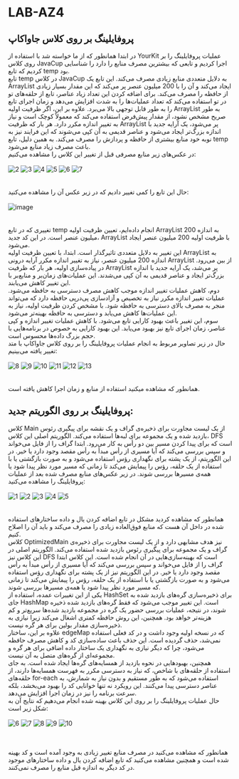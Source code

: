 # LAB-AZ4

## پروفایلینگ بر روی کلاس جاواکاپ

در ابتدا همانطور که از ما خواسته شد با استفاده از YourKit عملیات پروفایلینگ را بر روی کلاس JavaCup اجرا کردیم و تابعی که بیشترین مصرف منابع را دارد را شناسایی کردیم که تابع temp بود. <br>
تابع temp در کلاس JavaCup به دلایل متعددی منابع زیادی مصرف می‌کند. این تابع یک ArrayList ایجاد می‌کند و آن را با 200 میلیون عنصر پر می‌کند که این مقدار بسیار زیادی از حافظه را مصرف می‌کند. برای اضافه کردن این تعداد زیاد عناصر، تابع از حلقه‌های تو در تو استفاده می‌کند که تعداد عملیات‌ها را به شدت افزایش می‌دهد و زمان اجرای تابع را به طور قابل توجهی بالا می‌برد. علاوه بر این، اگر ظرفیت اولیه ArrayList به طور صریح مشخص نشود، از مقدار پیش‌فرض استفاده می‌کند که معمولاً کوچک است و نیاز به تغییر اندازه مکرر دارد. هر بار که ظرفیت ArrayList پر می‌شود، یک آرایه جدید با اندازه بزرگ‌تر ایجاد می‌شود و عناصر قدیمی به آن کپی می‌شوند که این فرایند نیز به نوبه خود منابع بیشتری از حافظه و پردازش را مصرف می‌کند. به همین دلیل، تابع temp باعث مصرف زیاد منابع می‌شود. <br>
در عکس‌های زیر منابع مصرفی قبل از تغییر این کلاس را مشاهده می‌کنیم: <br> <br>
![2](https://github.com/user-attachments/assets/0d7555c6-6149-4bfe-b82c-f09e048dc4be)
![3](https://github.com/user-attachments/assets/e16779ab-6582-4bb6-922e-967959d2f57a)
![4](https://github.com/user-attachments/assets/5b80ffa4-4058-4fe7-b961-7e004f12acba)
![5](https://github.com/user-attachments/assets/25c22138-2ac2-41b4-823e-0295bcdb7809)
![6](https://github.com/user-attachments/assets/cfbc5358-8a40-4ac3-a245-3f856ebc3aeb)
![7](https://github.com/user-attachments/assets/8f7d3e7b-d723-4054-8f8e-7b69144df58a)
<br> <br> <br>
حال این تابع را کمی تغییر دادیم که در زیر عکس آن را مشاهده می‌کنید: <br> <Br>
![image](https://github.com/user-attachments/assets/321ad441-44cf-41b5-8a0f-936266a0f04e)
<br> <br> <br>
تغییری که در تابع temp انجام داده‌ایم، تعیین ظرفیت اولیه ArrayList به اندازه 200 میلیون عنصر است. در این کد جدید، ArrayList با ظرفیت اولیه 200 میلیون عنصر ایجاد می‌شود. <br>
این تغییر به دلایل متعددی تاثیرگذار است. ابتدا، با تعیین ظرفیت اولیه ArrayList به اندازه 200 میلیون عنصر، نیاز به تغییر اندازه مکرر آرایه درونی ArrayList از بین می‌رود. در پیاده‌سازی اولیه، هر بار که ظرفیت ArrayList پر می‌شد، یک آرایه جدید با اندازه بزرگ‌تر ایجاد و عناصر قدیمی به آن کپی می‌شدند. این عملیات‌های زمان‌بر و منابع‌بر با این تغییر کاهش می‌یابند. <br>
دوم، کاهش عملیات تغییر اندازه موجب کاهش مصرف دسترسی به حافظه می‌شود. عملیات تغییر اندازه مکرر نیاز به تخصیص و آزادسازی پی‌در‌پی حافظه دارد که می‌تواند منجر به مصرف بالای دسترسی به حافظه شود. با مشخص کردن ظرفیت اولیه، نیاز به این عملیات‌ها کاهش می‌یابد و دسترسی به حافظه بهینه‌تر می‌شود. <br>
سوم، این تغییر باعث بهبود کارایی تابع می‌شود. با کاهش عملیات تغییر اندازه و کپی عناصر، زمان اجرای تابع نیز بهبود می‌یابد. این بهبود کارایی به خصوص در برنامه‌هایی با حجم بزرگ داده‌ها محسوس است. <br>
حال در زیر تصاویر مربوط به انجام عملیات پروفایلینگ را بر روی کلاس جاواکاپ با متد تغییر یافته می‌بینیم: <br> <br>
![8](https://github.com/user-attachments/assets/f03808c6-20aa-4f4e-b11e-298cede6adde)
![9](https://github.com/user-attachments/assets/bea97d64-49b8-402f-984a-2be0134c89fc)
![10](https://github.com/user-attachments/assets/9d18764d-64f0-44ae-b865-7f134cad4a6c)
![11](https://github.com/user-attachments/assets/76cba41a-d0f9-4510-8497-e4e4156248e5)
![12](https://github.com/user-attachments/assets/4de6cd59-4f54-48da-a19b-7fa21b6579bd)
![13](https://github.com/user-attachments/assets/de82c5fb-f4e2-4de9-85f6-900df116f63c)
<br> <br> <br>
همانطور که مشاهده میکنید استفاده از منابع و زمان اجرا کاهش یافته است. <br>

## پروفایلینگ بر روی الگوریتم جدید:

کلاس Main از یک لیست مجاورت برای ذخیره‌ی گراف و یک نقشه برای پیگیری رئوس بازدید شده و یک مجموعه برای لبه‌ها استفاده می‌کند. الگوریتم اصلی این کلاس، DFS است که برای پیدا کردن مسیر بین دو رأس به کار می‌رود. ابتدا گراف را از فایل می‌خواند و سپس بررسی می‌کند که آیا مسیری از رأس مبدأ به رأس مقصد وجود دارد یا خیر. در این الگوریتم، از یک پشته برای نگهداری رؤس استفاده می‌شود و به صورت بازگشتی یا با استفاده از یک حلقه، رؤس را پیمایش می‌کند تا زمانی که مسیر مورد نظر پیدا شود یا همه‌ی مسیرها بررسی شوند. در زیر عکس‌های منابع مصرف شده بعد از عملیات پروفایلینگ را مشاهده می‌کنید: <br> <br>
![1](https://github.com/user-attachments/assets/19cc7d4f-851f-4581-85d7-341c4d1a82b2)
![2](https://github.com/user-attachments/assets/a48242dc-db5c-4209-a35d-9f1bc51d5bcb)
![3](https://github.com/user-attachments/assets/2427aa6c-86c3-4c5f-aac2-be7f630ef6fe)
![4](https://github.com/user-attachments/assets/9e2bc298-9ef9-400b-9117-262f0ea493bb)
![5](https://github.com/user-attachments/assets/cc87c809-f8d7-4824-9fbf-82b4702c182f)
<br> <br> <br>
همانطور که مشاهده کردید مشکل در تابع اضافه کردن یال و داده ساختارهای استفاده شده در داخل آن هست که منابع فوق‌العاده زیادی را مصرف می‌کند و باید آن را اصلاح کنیم. <br>
کلاس OptimizedMain نیز هدف مشابهی دارد و از یک لیست مجاورت برای ذخیره‌ی گراف و یک مجموعه برای پیگیری رئوس بازدید شده استفاده می‌کند. الگوریتم اصلی در این کلاس نیز DFS است که بهینه‌سازی‌هایی در آن انجام شده است. این کلاس ابتدا گراف را از فایل می‌خواند و سپس بررسی می‌کند که آیا مسیری از رأس مبدأ به رأس مقصد وجود دارد یا خیر. در این الگوریتم نیز از یک پشته برای نگهداری رؤس استفاده می‌شود و به صورت بازگشتی یا با استفاده از یک حلقه، رؤس را پیمایش می‌کند تا زمانی که مسیر مورد نظر پیدا شود یا همه‌ی مسیرها بررسی شوند. <br>
یکی از این تغییرات عمده، استفاده از HashSet برای ذخیره‌سازی گره‌های بازدید شده به جای HashMap است. این تغییر موجب می‌شود که فقط گره‌های بازدید شده ذخیره شوند، در نتیجه، عملیات بررسی حضور یک گره در مجموعه بازدید شده‌ها سریع‌تر و کم هزینه‌تر خواهد بود. همچنین، این روش حافظه کمتری اشغال می‌کند زیرا نیازی به ذخیره‌سازی مقدار بولین برای هر گره نیست. <br>
علاوه بر این، ساختار edgeMap که در نسخه اولیه وجود داشت و در کد فعلی استفاده نمی‌شد، حذف گردیده است. این حذف باعث ساده‌سازی کد و کاهش مصرف حافظه می‌شود، چرا که دیگر نیازی به نگهداری یک ساختار داده اضافی برای هر گره و مجموعه‌ای از گره‌های متصل به آن نیست. <br>
همچنین، بهبودهایی در نحوه بازدید از همسایه‌های گره‌ها ایجاد شده است. به جای استفاده از حلقه‌های با شاخص، که نیاز به دسترسی مکرر به فهرست همسایه‌ها دارند، از حلقه‌های for-each استفاده می‌شود که به طور مستقیم و بدون نیاز به شمارش، به عناصر دسترسی پیدا می‌کنند. این رویکرد نه تنها خوانایی کد را بهبود می‌بخشد، بلکه سرعت برنامه را نیز در زمان اجرا افزایش می‌دهد. <br>
حال عملیات پروفایلینگ را بر روی این کلاس بهینه شده انجام می‌دهیم که نتایج آن به شکل زیر است: <br> <br>
![6](https://github.com/user-attachments/assets/7b584aff-8e0f-4ef0-9d98-dfc6faf9208f)
![7](https://github.com/user-attachments/assets/ed6ea418-a02f-442c-ba15-6007d830222f)
![8](https://github.com/user-attachments/assets/f16b04a8-5120-4338-972e-3cc35f18147d)
![9](https://github.com/user-attachments/assets/0fcce121-189d-45d8-8ea8-648f4a036141)
![10](https://github.com/user-attachments/assets/29c58d50-e0a6-4d3a-a531-f33be4e2d9ac)
<br> <br> <br>

همانطور که مشاهده می‌کنید در مصرف منابع تغییر زیادی به وجود آمده است و کد بهینه شده است و همچنین مشاهده می‌کنید که تابع اضافه کردن یال و داده ساختارهای موجود در کد دیگر به اندازه قبل منابع را مصرف نمی‌کنند.













